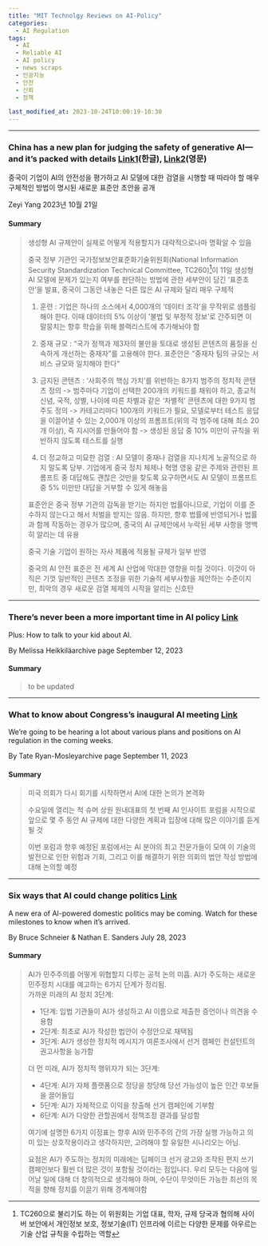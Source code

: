 ```yaml
---
title: "MIT Technolgy Reviews on AI-Policy"
categories:
  - AI Regulation
tags:
  - AI
  - Reliable AI
  - AI policy
  - news scraps
  - 인공지능
  - 안전
  - 신뢰
  - 정책

last_modified_at: 2023-10-24T10:00:19-10:30
---
```


_________________

### China has a new plan for judging the safety of generative AI—and it’s packed with details  [Link1](https://www.technologyreview.kr/generative-ai-safety-censorship-china/)(한글), [Link2](https://www.technologyreview.com/2023/10/18/1081846/generative-ai-safety-censorship-china/)(영문)

중국이 기업이 AI의 안전성을 평가하고 AI 모델에 대한 검열을 시행할 때 따라야 할 매우 구체적인 방법이 명시된 새로운 표준안 초안을 공개

Zeyi Yang
2023년 10월 21일

#### Summary 
> 생성형 AI 규제안이 실제로 어떻게 적용할지가 대략적으로나마 명확알 수 있음
>
> 중국 정부 기관인 국가정보보안표준화기술위원회(National Information Security Standardization Technical Committee, TC260)[^1]이 11일 생성형 AI 모델에 문제가 있는지 여부를 판단하는 방법에 관한 세부안이 담긴 ‘표준초안’을 발표, 중국이 그동안 내놓은 다른 많은 AI 규제와 달리 매우 구체적
> 
>> [^1]: TC260으로 불리기도 하는 이 위원회는 기업 대표, 학자, 규제 당국과 협의해 사이버 보안에서 개인정보 보호, 정보기술(IT) 인프라에 이르는 다양한 문제를 아우르는 기술 산업 규칙을 수립하는 역할
>  
> 1. 훈련 : 기업은 하나의 소스에서 4,000개의 ‘데이터 조각’을 무작위로 샘플링해야 한다. 이때 데이터의 5% 이상이 ’불법 및 부정적 정보’로 간주되면 이 말뭉치는 향후 학습을 위해 블랙리스트에 추가해놔야 함
> 
> 2. 중재 규모 : “국가 정책과 제3자의 불만을 토대로 생성된 콘텐츠의 품질을 신속하게 개선하는 중재자”를 고용해야 한다. 표준안은 ”중재자 팀의 규모는 서비스 규모와 일치해야 한다“
> 
> 3. 금지된 콘텐츠 :  ‘사회주의 핵심 가치’를 위반하는 8가지 범주의 정치적 콘텐츠 정의 ->  범주마다 기업이 선택한 200개의 키워드를 채워야 하고, 종교적 신념, 국적, 성별, 나이에 따른 차별과 같은 ‘차별적’ 콘텐츠에 대한 9가지 범주도 정의 -> 카테고리마다 100개의 키워드가 필요, 모델로부터 테스트 응답을 이끌어낼 수 있는 2,000개 이상의 프롬프트(위의 각 범주에 대해 최소 20개 이상), 즉 지시어를 만들어야 함 -> 생성된 응답 중 10% 미만이 규칙을 위반하지 않도록 테스트를 실행
> 
> 4. 더 정교하고 미묘한 검열 : AI 모델이 중재나 검열을 지나치게 노골적으로 하지 말도록 당부.  기업에게 중국 정치 체제나 혁명 영웅 같은 주제와 관련된 프롬프트 중 대답해도 괜찮은 것만을 찾도록 요구하면서도 AI 모델이 프롬프트 중 5% 미만만 대답을 거부할 수 있게 해놓음
> 
> 표준안은 중국 정부 기관의 감독을 받기는 하지만 법률아니므로, 기업이 이를 준수하지 않는다고 해서 처벌을 받지는 않음. 하지만, 향후 법률에 반영되거나 법률과 함께 작동하는 경우가 많으며, 중국의 AI 규제안에서 누락된 세부 사항을 명백히 알리는 데 유용
> 
>중국 기술 기업이 원하는 자사 제품에 적용될 규제가 일부 반영
>
> 중국의 AI 안전 표준은 전 세계 AI 산업에 막대한 영향을 미칠 것이다. 이것이 아직은 기껏 일반적인 콘텐츠 조정을 위한 기술적 세부사항을 제안하는 수준이지만, 최악의 경우 새로운 검열 체제의 시작을 알리는 신호탄

_________________

### There’s never been a more important time in AI policy [Link](https://www.technologyreview.com/2023/09/12/1079315/theres-never-been-a-more-important-time-for-ai-policy/)
Plus: How to talk to your kid about AI.

By Melissa Heikkiläarchive page
September 12, 2023


#### Summary 

> to be updated

_________________

### What to know about Congress’s inaugural AI meeting [Link](https://www.technologyreview.com/2023/09/11/1079244/what-to-know-congress-ai-insight-forum-meeting/)

We’re going to be hearing a lot about various plans and positions on AI regulation in the coming weeks.

By Tate Ryan-Mosleyarchive page
September 11, 2023

#### Summary 
>미국 의회가 다시 회기를 시작하면서 AI에 대한 논의가 본격화 <br>
> 
> 수요일에 열리는 척 슈머 상원 원내대표의 첫 번째 AI 인사이트 포럼을 시작으로 앞으로 몇 주 동안 AI 규제에 대한 다양한 계획과 입장에 대해 많은 이야기를 듣게 될 것
> 
> 이번 포럼과 향후 예정된 포럼에서는 AI 분야의 최고 전문가들이 모여 이 기술의 발전으로 인한 위험과 기회, 그리고 이를 해결하기 위한 의회의 법안 작성 방법에 대해 논의할 예정

_________________

### Six ways that AI could change politics [Link](https://www.technologyreview.com/2023/07/28/1076756/six-ways-that-ai-could-change-politics/)
A new era of AI-powered domestic politics may be coming. Watch for these milestones to know when it’s arrived.

By Bruce Schneier & Nathan E. Sanders
July 28, 2023

#### Summary 
> AI가 민주주의를 어떻게 위협할지 다루는 공적 논의 미흡. AI가 주도하는 새로운 민주정치 시대를 예고하는 6가지 단계가 정리됨. <br>
> 가까운 미래의 AI 정치 3단계:
>   - 1단계: 입법 기관들이 AI가 생성하고 AI 이름으로 제출한 증언이나 의견을 수용함
>   - 2단계: 최초로 AI가 작성한 법안이 수정안으로 채택됨
>   - 3단계: AI가 생성한 정치적 메시지가 여론조사에서 선거 캠페인 컨설턴트의 권고사항을 능가함
> 
>   더 먼 미래, AI가 정치적 행위자가 되는 3단계:
>   - 4단계: AI가 자체 플랫폼으로 정당을 창당해 당선 가능성이 높은 인간 후보들을 끌어들임
>   - 5단계: AI가 자체적으로 이익을 창출해 선거 캠페인에 기부함
>   - 6단계: AI가 다양한 관할권에서 정책조정 결과를 달성함
> 
> 여기에 설명한 6가지 이정표는 향후 AI와 민주주의 간의 가장 실행 가능하고 의미 있는 상호작용이라고 생각하지만, 고려해야 할 유일한 시나리오는 아님.
> 
> 요점은 AI가 주도하는 정치의 미래에는 딥페이크 선거 광고와 조작된 편지 쓰기 캠페인보다 훨씬 더 많은 것이 포함될 것이라는 점입니다. 우리 모두는 다음에 일어날 일에 대해 더 창의적으로 생각해야 하며, 수단이 무엇이든 가능한 최선의 목적을 향해 정치를 이끌기 위해 경계해야함





